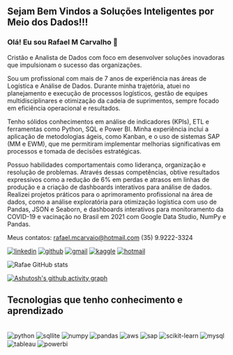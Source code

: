 
## Sejam Bem Vindos a Soluções Inteligentes por Meio dos Dados!!!

### Olá! Eu sou Rafael M Carvalho 👋 

Cristão e Analista de Dados com foco em desenvolver soluções inovadoras que impulsionam o sucesso das organizações.

Sou um profissional com mais de 7 anos de experiência nas áreas de Logística e Análise de Dados. Durante minha trajetória, atuei no planejamento e execução de processos logísticos, gestão de equipes multidisciplinares e otimização da cadeia de suprimentos, sempre focado em eficiência operacional e resultados.

Tenho sólidos conhecimentos em análise de indicadores (KPIs), ETL e ferramentas como Python, SQL e Power BI. Minha experiência inclui a aplicação de metodologias ágeis, como Kanban, e o uso de sistemas SAP (MM e EWM), que me permitiram implementar melhorias significativas em processos e tomada de decisões estratégicas.

Possuo habilidades comportamentais como liderança, organização e resolução de problemas. Através dessas competências, obtive resultados expressivos como a redução de 6% em perdas e atrasos em linhas de produção e a criação de dashboards interativos para análise de dados. Realizei projetos práticos para o aprimoramento profissional na área de dados, como a análise exploratória para otimização logística com uso de Pandas, JSON e Seaborn, e dashboards interativos para monitoramento da COVID-19 e vacinação no Brasil em 2021 com Google Data Studio, NumPy e Pandas.


Meus contatos: 
rafael.mcarvaio@hotmail.com
(35) 9.9222-3324

[![linkedin](https://img.shields.io/badge/LinkedIn-0077B5?style=for-the-badge&logo=linkedin&logoColor=white)](https://www.linkedin.com/in/rafaelmcarvalho-analistadedados/)
[![github](https://img.shields.io/badge/GitHub-100000?style=for-the-badge&logo=github&logoColor=white)](https://github.com/Rafae1040)
[![gmail](https://img.shields.io/badge/Gmail-D14836?style=for-the-badge&logo=gmail&logoColor=white)](mailto:rafael.mcarvaio@gmail.com)
[![kaggle](https://img.shields.io/badge/Kaggle-20BEFF?style=for-the-badge&logo=kaggle&logoColor=white)](https://www.kaggle.com/rafae1040)
[![hotmail](https://img.shields.io/badge/Hotmail-0072C6?style=for-the-badge&logo=microsoft-outlook&logoColor=white)](mailto:rafae.mcarvaio@hotmail.com)



![Rafae GitHub stats](https://github-readme-stats.vercel.app/api?username=Rafae1040&show_icons=true&theme=tokyonight)

[![Ashutosh's github activity graph](https://github-readme-activity-graph.vercel.app/graph?username=Rafae1040&bg_color=ededef&color=373948&line=00ffff&point=408080&area=true&hide_border=true)](https://github.com/ashutosh00710/github-readme-activity-graph)

## Tecnologias que tenho conhecimento e aprendizado

<div style="display: inline_block"><br/>
  <img align="center" alt="python" src="https://img.shields.io/badge/Python-3776AB?style=for-the-badge&logo=python&logoColor=yellow"/>
  <img align="center" alt="sqllite" src="https://img.shields.io/badge/SQLite-07405E?style=for-the-badge&logo=sqlite&logoColor=white"/>
  <img align="center" alt="numpy" src="https://img.shields.io/badge/NumPy-4B8BBE?style=for-the-badge&logo=numpy&logoColor=white"/>
  <img align="center" alt="pandas" src="https://img.shields.io/badge/Pandas-150458?style=for-the-badge&logo=pandas&logoColor=white"/>
  <img align="center" alt="aws" src="https://img.shields.io/badge/AWS-FF9900?style=for-the-badge&logo=amazon-aws&logoColor=white"/>
  <img align="center" alt="sap" src="https://img.shields.io/badge/SAP-0FAAFF?style=for-the-badge&logo=sap&logoColor=white"/>
  <img align="center" alt="scikit-learn" src="https://img.shields.io/badge/Scikit-Learn-808080?style=for-the-badge&logo=Scikit-Learn&logoColor=white"/>
  <img align="center" alt="mysql" src="https://img.shields.io/badge/MySQL-07405E?style=for-the-badge&logo=mysql&logoColor=white"/>
  <img align="center" alt="tableau" src = "https://img.shields.io/badge/Tableau-E97627?style=for-the-badge&logo=Tableau&logoColor=white"/>
  <img align="center" alt="powerbi" src = "https://img.shields.io/badge/PowerBI-FF9900?style=for-the-badge&logo=PowerBI&logoColor=white"/>
</div><br/>





